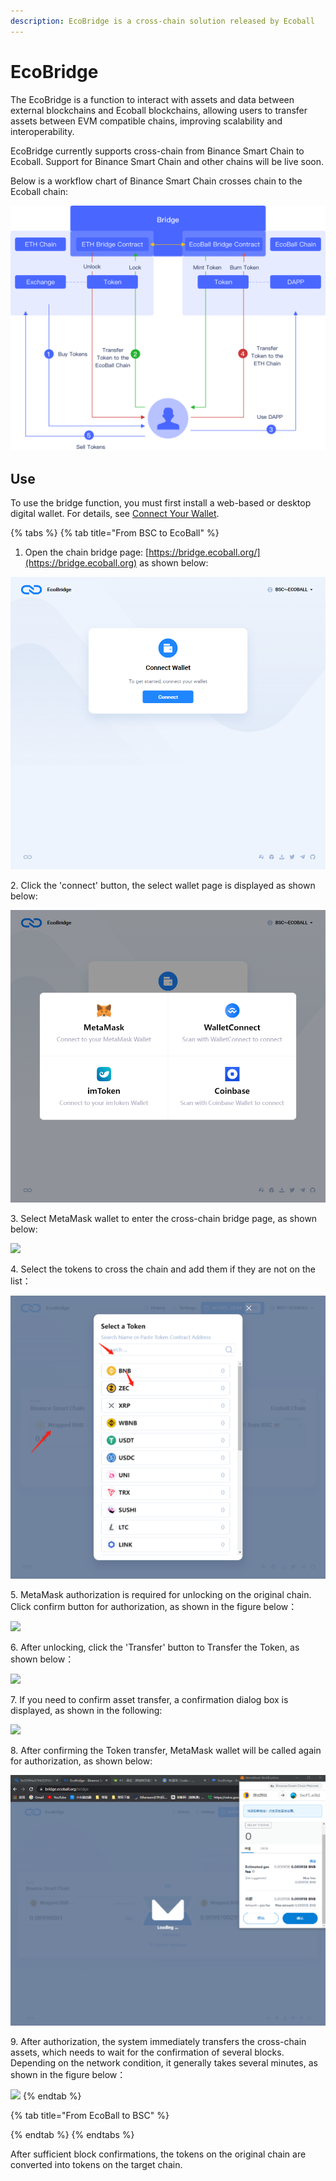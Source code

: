 ```yaml
---
description: EcoBridge is a cross-chain solution released by Ecoball
---
```


# EcoBridge

The EcoBridge is a function to interact with assets and data between external blockchains and Ecoball blockchains, allowing users to transfer assets between EVM compatible chains, improving scalability and interoperability.

EcoBridge currently supports cross-chain from Binance Smart Chain to Ecoball. Support for Binance Smart Chain and other chains will be live soon.

Below is a workflow chart of Binance Smart Chain crosses chain to the Ecoball chain:

![how the bridge works](../.gitbook/assets/bridge.png)

## Use

To use the bridge function, you must first install a web-based or desktop digital wallet. For details, see [Connect Your Wallet](https://docs.ecoball.org/for-users/digital-wallet/web-digital-wallet).

{% tabs %}
{% tab title="From BSC to EcoBall" %}
1. Open the chain bridge page: [https://bridge.ecoball.org/](https://bridge.ecoball.org) as shown below:



![](<../.gitbook/assets/1637305682(1) (1).png>)



&#x20;2\. Click the 'connect' button, the select wallet page is displayed as shown below:



![](<../.gitbook/assets/1637305748(1) (1).png>)



3\. Select MetaMask wallet to enter the cross-chain bridge page, as shown below:



![](../.gitbook/assets/1637557934\(1\).png)



4\. Select the tokens to cross the chain and add them if they are not on the list：



![](<../.gitbook/assets/1637306274(1) (1).png>)



5\. MetaMask authorization is required for unlocking on the original chain. Click confirm button for authorization, as shown in the figure below：



![](../.gitbook/assets/微信图片编辑\_20211122112636.jpg)



6\. After unlocking, click the 'Transfer' button to Transfer the Token, as shown below：



![](<../.gitbook/assets/微信图片编辑\_20211122111410 (1).jpg>)



7\. If you need to confirm asset transfer, a confirmation dialog box is displayed, as shown in the following:



![](../.gitbook/assets/1637553173\(1\).png)



8\. After confirming the Token transfer, MetaMask wallet will be called again for authorization, as shown below:



![](<../.gitbook/assets/1212121 (1).png>)



9\. After authorization, the system immediately transfers the cross-chain assets, which needs to wait for the confirmation of several blocks. Depending on the network condition, it generally takes several minutes, as shown in the figure below：



![](../.gitbook/assets/1637553335\(1\).png)
{% endtab %}

{% tab title="From EcoBall to BSC" %}

{% endtab %}
{% endtabs %}

After sufficient block confirmations, the tokens on the original chain are converted into tokens on the target chain.
